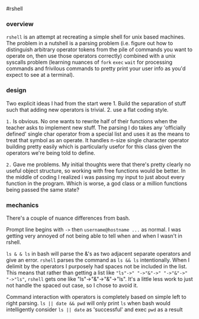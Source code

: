 #rshell

### overview
`rshell` is an attempt at recreating a simple shell for unix based machines. The problem in a nutshell is a parsing problem (i.e. figure out how to distinguish arbitrary operator tokens from the pile of commands you want to operate on, then use those operators correctly) combined with a unix syscalls problem (learning nuances of `fork` `exec` `wait` for processing commands and frivilous commands to pretty print your user info as you'd expect to see at a terminal).

### design

Two explicit ideas I had from the start were 1. Build the separation of stuff such that adding new operators is trivial. 2. use a flat coding style.

`1.` Is obvious. No one wants to rewrite half of their functions when the teacher asks to implement new stuff. The parsing I do takes any 'officially defined' single char operator from a special list and uses it as the means to treat that symbol as an operate. It handles n-size single character operator building pretty easily which is particularly usefor for this class given the operators we're being told to define.

`2.` Gave me problems. My initial thoughts were that there's pretty clearly no useful object structure, so working with free functions would be better. In the middle of coding I realized i was passing my input to just about every function in the program. Which is worse, a god class or a million functions being passed the same state?

### mechanics

There's a couple of nuance differences from bash. 

Prompt line begins with `->` then `username@hostname ...` as normal. I was getting very annoyed of not being able to tell when and when I wasn't in rshell.

`ls & & ls` in bash will parse the &'s as two adjacent separate operators and give an error. `rshell` parses the command as `ls && ls` intentionally. When I delimit by the operators I purposely had spaces not be included in the list. This means that rather than getting a list like `"ls"->" "->"&"->" "->"&"->" "->"ls"`, `rshell` gets one like "ls"->"&"->"&"->"ls". It's a little less work to just not handle the spaced out case, so I chose to avoid it.

Command interaction with operators is completely based on simple left to right parsing. `ls || date && pwd` will only print `ls` when bash would intelligently consider `ls || date` as 'successful' and exec `pwd` as a result
